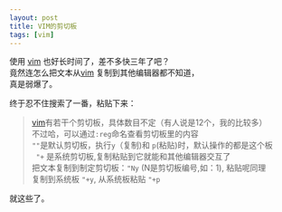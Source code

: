 ```yaml
---
layout: post
title: VIM的剪切板
tags: [vim]
---
```


使用 [vim][] 也好长时间了，差不多快三年了吧？  
竟然连怎么把文本从[vim][] 复制到其他编辑器都不知道，  
真是弱爆了。

终于忍不住搜索了一番，粘贴下来：

> [vim][]有若干个剪切板，具体数目不定（有人说是12个，我的比较多）  
> 不过哈，可以通过```:reg```命名查看剪切板里的内容  
> ```""```是默认剪切板，执行```y```（复制)和 ```p```(粘贴)时，默认操作的都是这个板  
> ``` "+``` 是系统剪切板,复制粘贴到它就能和其他编辑器交互了  
> 把文本复制到制定剪切板：```"Ny``` (N是剪切板编号,如：1), 粘贴呢同理  
> 复制到系统板 ```"+y```, 从系统板粘贴 ```"+p```

就这些了。




[vim]: http://www.vim.org "vim官网"
